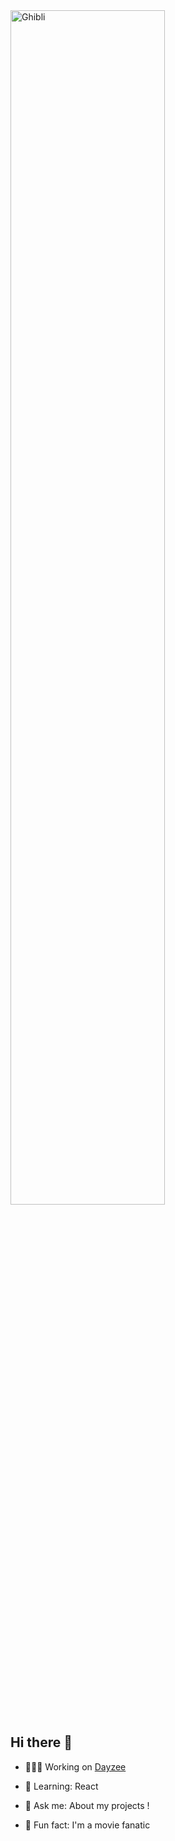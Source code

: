 <img src=https://media2.giphy.com/media/v1.Y2lkPTc5MGI3NjExNzk5Ynp5ZHU3N2lnZm5uamU5aTJuOWllNnVqZ28wampnNmFrMGVvdSZlcD12MV9pbnRlcm5hbF9naWZfYnlfaWQmY3Q9Zw/K0yXL4cDnFrq0/giphy.gif alt="Ghibli" width="70%">



## Hi there 👋




- 👩🏽‍💻 Working on [Dayzee](https://github.com/05divya05/Dayzee.git)

- 🌱 Learning: React

- 💬 Ask me: About my projects !

- 💌 Fun fact: I'm a movie fanatic 

